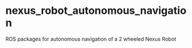 # nexus_robot_autonomous_navigation
ROS packages for autonomous navigation of a 2 wheeled Nexus Robot
